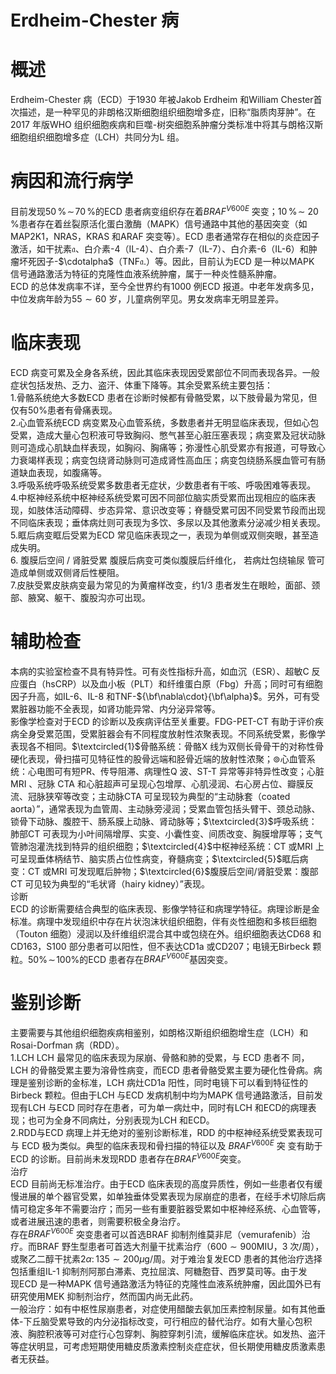 # Erdheim-Chester 病  
# 概述  
Erdheim-Chester 病（ECD）于1930 年被Jakob Erdheim 和William Chester首次描述，是一种罕见的非朗格汉斯细胞组织细胞增多症，旧称“脂质肉芽肿”。在2017 年版WHO 组织细胞疾病和巨噬-树突细胞系肿瘤分类标准中将其与朗格汉斯细胞组织细胞增多症（LCH）共同分为L 组。  
# 病因和流行病学  
目前发现$50\,\%\!\sim\!70\,\%$的ECD 患者病变组织存在着$B R A F^{V600E}$ 突变；$10\,\%\!\sim$ $20\,\%$患者存在着丝裂原活化蛋白激酶（MAPK）信号通路中其他的基因突变（如MAP2K1，NRAS，KRAS 和ARAF 突变等）。ECD 患者通常存在相似的炎症因子激活，如干扰素$\mathfrak{a}$、白介素-4（IL-4）、白介素-7（IL-7）、白介素-6（IL-6）和肿瘤坏死因子-$\cdotalpha$（$\mathrm{{TNF}}\mathfrak{a}.$）等。因此，目前认为ECD 是一种以MAPK 信号通路激活为特征的克隆性血液系统肿瘤，属于一种炎性髓系肿瘤。  
ECD 的总体发病率不详，至今全世界约有1000 例ECD 报道。中老年发病多见，中位发病年龄为$55{\sim}60$ 岁，儿童病例罕见。男女发病率无明显差异。  
# 临床表现  
ECD 病变可累及全身各系统，因此其临床表现因受累部位不同而表现各异。一般症状包括发热、乏力、盗汗、体重下降等。其余受累系统主要包括：  
1.骨骼系统绝大多数ECD 患者在诊断时候都有骨骼受累，以下肢骨最为常见，但仅有$50\%$患者有骨痛表现。  
2.心血管系统ECD 病变累及心血管系统，多数患者并无明显临床表现，但如心包受累，造成大量心包积液可导致胸闷、憋气甚至心脏压塞表现；病变累及冠状动脉则可造成心肌缺血样表现，如胸闷、胸痛等；弥漫性心肌受累亦有报道，可导致心力衰竭样表现；病变包绕肾动脉则可造成肾性高血压；病变包绕肠系膜血管可有肠道缺血表现，如腹痛等。  
3.呼吸系统呼吸系统受累多数患者无症状，少数患者有干咳、呼吸困难等表现。  
4.中枢神经系统中枢神经系统受累可因不同部位脑实质受累而出现相应的临床表现，如肢体活动障碍、步态异常、意识改变等；脊髓受累可因不同受累节段而出现不同临床表现；垂体病灶则可表现为多饮、多尿以及其他激素分泌减少相关表现。  
5.眶后病变眶后受累为ECD 常见临床表现之一，表现为单侧或双侧突眼，甚至造成失明。  
6. 腹膜后空间 / 肾脏受累 腹膜后病变可类似腹膜后纤维化， 若病灶包绕输尿 管可造成单侧或双侧肾后性梗阻。  
7.皮肤受累皮肤病变最为常见的为黄瘤样改变，约1/3 患者发生在眼睑，面部、颈部、腋窝、躯干、腹股沟亦可出现。  
# 辅助检查  
本病的实验室检查不具有特异性。可有炎性指标升高，如血沉（ESR）、超敏C 反应蛋白（hsCRP）以及血小板（PLT）和纤维蛋白原（Fbg）升高；同时可有细胞因子升高，如IL-6、IL-8 和TNF-${\bf\nabla\cdot}{\bf\alpha}$。另外，可有受累脏器功能不全表现，如肾功能异常、内分泌异常等。  
影像学检查对于ECD 的诊断以及疾病评估至关重要。FDG-PET-CT 有助于评价疾病全身受累范围，受累脏器会有不同程度放射性浓聚表现。不同系统受累，影像学表现各不相同。$\textcircled{1}$骨骼系统：骨骼X 线为双侧长骨骨干的对称性骨硬化表现，骨扫描可见特征性的股骨远端和胫骨近端的放射性浓聚；$\circledcirc$心血管系统：心电图可有短PR、传导阻滞、病理性Q 波、ST-T 异常等非特异性改变；心脏MRI 、冠脉 CTA  和心脏超声可呈现心包增厚、心肌浸润、右心房占位、瓣膜反 流、冠脉狭窄等改变；主动脉CTA 可呈现较为典型的“主动脉套（coated aorta）”，通常表现为血管周、主动脉旁浸润；受累血管包括头臂干、颈总动脉、锁骨下动脉、腹腔干、肠系膜上动脉、肾动脉等；$\textcircled{3}$呼吸系统：肺部CT 可表现为小叶间隔增厚、实变、小囊性变、间质改变、胸膜增厚等；支气管肺泡灌洗找到特异的组织细胞；$\textcircled{4}$中枢神经系统：CT 或MRI 上可呈现垂体柄结节、脑实质占位性病变，脊髓病变；$\textcircled{5}$眶后病变：CT 或MRI 可发现眶后肿物；$\textcircled{6}$腹膜后空间/肾脏受累：腹部CT 可见较为典型的“毛状肾（hairy kidney）”表现。  
诊断  
ECD 的诊断需要结合典型的临床表现、影像学特征和病理学特征。病理诊断是金标准。病理中发现组织中存在片状泡沫状组织细胞，伴有炎性细胞和多核巨细胞（Touton 细胞）浸润以及纤维组织混合其中或包绕在外。组织细胞表达CD68 和CD163，S100 部分患者可以阳性，但不表达CD1a 或CD207；电镜无Birbeck 颗粒。$50\%\!\sim\!100\%$的ECD 患者存在$B R A F^{V600E}$基因突变。  
# 鉴别诊断  
主要需要与其他组织细胞疾病相鉴别，如朗格汉斯组织细胞增生症（LCH）和Rosai-Dorfman 病（RDD）。  
1.LCH LCH  最常见的临床表现为尿崩、骨骼和肺的受累，与 ECD  患者不 同，LCH 的骨骼受累主要为溶骨性病变，而ECD 患者骨骼受累主要为硬化性骨病。病理是鉴别诊断的金标准，LCH 病灶CD1a 阳性，同时电镜下可以看到特征性的Birbeck 颗粒。但由于LCH 与ECD 发病机制中均为MAPK 信号通路激活，目前发现有LCH 与ECD 同时存在患者，可为单一病灶中，同时有LCH 和ECD的病理表现；也可为全身不同病灶，分别表现为LCH 和ECD。  
2.RDD与ECD 病理上并无绝对的鉴别诊断标准，RDD 的中枢神经系统受累表现可与 ECD  极为类似。典型的临床表现和骨扫描的特征以及 $B R A F^{V600E}$   突 变有助于ECD 的诊断。目前尚未发现RDD 患者存在$B R A F^{V600E}$突变。  
治疗  
ECD 目前尚无标准治疗。由于ECD 临床表现的高度异质性，例如一些患者仅有缓慢进展的单个器官受累，如单独垂体受累表现为尿崩症的患者，在经手术切除后病情可稳定多年不需要治疗；而另一些有重要脏器受累如中枢神经系统、心血管等，或者进展迅速的患者，则需要积极全身治疗。  
存在$B R A F^{V600E}$ 突变患者可以首选BRAF 抑制剂维莫非尼（vemurafenib）治疗。而BRAF 野生型患者可首选大剂量干扰素治疗（$600{\sim}900\mathrm{MIU}$，3 次/周），或聚乙二醇干扰素$2\alpha\colon135{\sim}200\mu\mathrm{g}/$周。对于难治复发ECD 患者的其他治疗选择包括重组IL-1 抑制剂阿那白滞素、克拉屈滨、阿糖胞苷、西罗莫司等。由于发  
现ECD 是一种MAPK 信号通路激活为特征的克隆性血液系统肿瘤，因此国外已有研究使用MEK 抑制剂治疗，然而国内尚无此药。  
一般治疗：如有中枢性尿崩患者，对症使用醋酸去氨加压素控制尿量。如有其他垂体-下丘脑受累导致的内分泌指标改变，可行相应的替代治疗。如有大量心包积液、胸腔积液等可对症行心包穿刺、胸腔穿刺引流，缓解临床症状。如发热、盗汗等症状明显，可考虑短期使用糖皮质激素控制炎症症状，但长期使用糖皮质激素患者无获益。  
